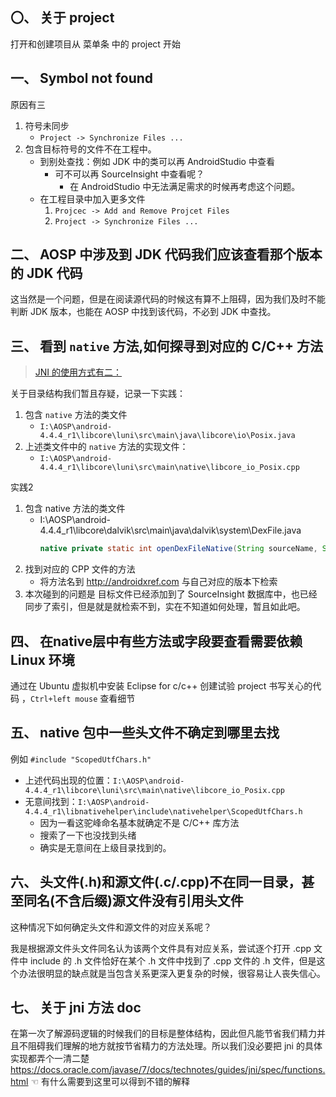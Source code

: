 ## 〇、 关于 project
打开和创建项目从 菜单条 中的 project 开始

## 一、 Symbol not found
原因有三
1. 符号未同步
    - `Project -> Synchronize Files ...`
2. 包含目标符号的文件不在工程中。
    - 到别处查找：例如 JDK 中的类可以再 AndroidStudio 中查看
        -  可不可以再 SourceInsight 中查看呢？
            - 在 AndroidStudio 中无法满足需求的时候再考虑这个问题。
    - 在工程目录中加入更多文件
        1. `Projcec -> Add and Remove Projcet Files`
        2. `Project -> Synchronize Files ...`


## 二、 AOSP 中涉及到 JDK 代码我们应该查看那个版本的 JDK 代码
这当然是一个问题，但是在阅读源代码的时候这有算不上阻碍，因为我们及时不能判断 JDK 版本，也能在 AOSP 中找到该代码，不必到 JDK 中查找。

## 三、 看到 `native` 方法,如何探寻到对应的 C/C++ 方法

> [JNI 的使用方式有二：](https://blog.csdn.net/wwj_748/article/details/52347341)

关于目录结构我们暂且存疑，记录一下实践：
1. 包含 `native` 方法的类文件
    - `I:\AOSP\android-4.4.4_r1\libcore\luni\src\main\java\libcore\io\Posix.java`
2. 上述类文件中的 `native` 方法的实现文件：
    - `I:\AOSP\android-4.4.4_r1\libcore\luni\src\main\native\libcore_io_Posix.cpp`

实践2
1. 包含 native 方法的类文件
    - I:\AOSP\android-4.4.4_r1\libcore\dalvik\src\main\java\dalvik\system\DexFile.java
        ```java
        native private static int openDexFileNative(String sourceName, String outputName, int flags) throws IOException;
        ```
2. 找到对应的 CPP 文件的方法
    - 将方法名到 http://androidxref.com 与自己对应的版本下检索
3. 本次碰到的问题是 目标文件已经添加到了 SourceInsight 数据库中，也已经同步了索引，但是就是就检索不到，实在不知道如何处理，暂且如此吧。


## 四、 在native层中有些方法或字段要查看需要依赖 Linux 环境
通过在 Ubuntu 虚拟机中安装 Eclipse for c/c++ 创建试验 project 书写关心的代码 ，`Ctrl+left mouse` 查看细节 

## 五、 native 包中一些头文件不确定到哪里去找
例如 `#include "ScopedUtfChars.h"` 
- 上述代码出现的位置：`I:\AOSP\android-4.4.4_r1\libcore\luni\src\main\native\libcore_io_Posix.cpp`
- 无意间找到：`I:\AOSP\android-4.4.4_r1\libnativehelper\include\nativehelper\ScopedUtfChars.h`
    - 因为一看这驼峰命名基本就确定不是 C/C++ 库方法
    - 搜索了一下也没找到头绪
    - 确实是无意间在上级目录找到的。

## 六、 头文件(.h)和源文件(.c/.cpp)不在同一目录，甚至同名(不含后缀)源文件没有引用头文件
这种情况下如何确定头文件和源文件的对应关系呢？

我是根据源文件头文件同名认为该两个文件具有对应关系，尝试逐个打开 .cpp 文件中 include 的 .h 文件恰好在某个 .h 文件中找到了 .cpp 文件的 .h 文件，但是这个办法很明显的缺点就是当包含关系更深入更复杂的时候，很容易让人丧失信心。

## 七、 关于 jni 方法 doc
在第一次了解源码逻辑的时候我们的目标是整体结构，因此但凡能节省我们精力并且不阻碍我们理解的地方就按节省精力的方法处理。所以我们没必要把 jni 的具体实现都弄个一清二楚 https://docs.oracle.com/javase/7/docs/technotes/guides/jni/spec/functions.html ☜ 有什么需要到这里可以得到不错的解释





